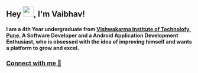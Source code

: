 ## Hey <img src="https://github.com/TheDudeThatCode/TheDudeThatCode/blob/master/Assets/Hi.gif" width="29">, I'm Vaibhav!

#### I am a 4th Year undergraduate from [Vishwakarma Institute of Technolofy, Pune.](https://www.vit.edu/) A Software Developer and a Android Application Development Enthusiast, who is obsessed with the idea of improving himself and wants a platform to grow and excel. 

### [Connect with me 💬](https://www.linkedin.com/in/thisisvuk/) 


<!--
**thisisvuk/thisisvuk** is a ✨ _special_ ✨ repository because its `README.md` (this file) appears on your GitHub profile.

Here are some ideas to get you started:

- 🔭 I’m currently working on ...
- 🌱 I’m currently learning ...
- 👯 I’m looking to collaborate on ...
- 🤔 I’m looking for help with ...
- 💬 Ask me about ...
- 📫 How to reach me: ...
- 😄 Pronouns: ...
- ⚡ Fun fact: ...
-->
